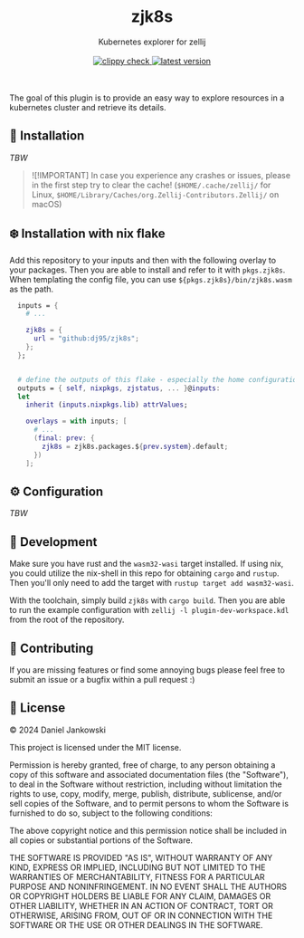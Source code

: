 <h1 align="center">zjk8s</h1>

<p align="center">
  Kubernetes explorer for zellij
  <br><br>
  <a href="https://github.com/dj95/zjk8s/actions/workflows/lint.yml">
    <img alt="clippy check" src="https://github.com/dj95/zjk8s/actions/workflows/lint.yml/badge.svg" />
  </a>
  <a href="https://github.com/dj95/zjk8s/releases">
    <img alt="latest version" src="https://img.shields.io/github/v/tag/dj95/zjk8s.svg?sort=semver" />
  </a>

  <br><br>
  The goal of this plugin is to provide an easy way to explore resources in a kubernetes cluster and retrieve its details.
</p>

## 🚀 Installation

*TBW*

> ![!IMPORTANT]
> In case you experience any crashes or issues, please in the first step try to clear the cache! (`$HOME/.cache/zellij/` for Linux, `$HOME/Library/Caches/org.Zellij-Contributors.Zellij/` on macOS)

## ❄️ Installation with nix flake

Add this repository to your inputs and then with the following overlay to your packages.
Then you are able to install and refer to it with `pkgs.zjk8s`. When templating the
config file, you can use `${pkgs.zjk8s}/bin/zjk8s.wasm` as the path.

```nix
  inputs = {
    # ...

    zjk8s = {
      url = "github:dj95/zjk8s";
    };
  };


  # define the outputs of this flake - especially the home configurations
  outputs = { self, nixpkgs, zjstatus, ... }@inputs:
  let
    inherit (inputs.nixpkgs.lib) attrValues;

    overlays = with inputs; [
      # ...
      (final: prev: {
        zjk8s = zjk8s.packages.${prev.system}.default;
      })
    ];
```

## ⚙️ Configuration

*TBW*

## 🚧 Development

Make sure you have rust and the `wasm32-wasi` target installed. If using nix, you could utilize the nix-shell
in this repo for obtaining `cargo` and `rustup`. Then you'll only need to add the target with
`rustup target add wasm32-wasi`.

With the toolchain, simply build `zjk8s` with `cargo build`. Then you are able to run the example configuration
with `zellij -l plugin-dev-workspace.kdl` from the root of the repository.

## 🤝 Contributing

If you are missing features or find some annoying bugs please feel free to submit an issue or a bugfix within a pull request :)

## 📝 License

© 2024 Daniel Jankowski

This project is licensed under the MIT license.

Permission is hereby granted, free of charge, to any person obtaining a copy
of this software and associated documentation files (the "Software"), to deal
in the Software without restriction, including without limitation the rights
to use, copy, modify, merge, publish, distribute, sublicense, and/or sell
copies of the Software, and to permit persons to whom the Software is
furnished to do so, subject to the following conditions:

The above copyright notice and this permission notice shall be included in all
copies or substantial portions of the Software.

THE SOFTWARE IS PROVIDED "AS IS", WITHOUT WARRANTY OF ANY KIND, EXPRESS OR
IMPLIED, INCLUDING BUT NOT LIMITED TO THE WARRANTIES OF MERCHANTABILITY,
FITNESS FOR A PARTICULAR PURPOSE AND NONINFRINGEMENT. IN NO EVENT SHALL THE
AUTHORS OR COPYRIGHT HOLDERS BE LIABLE FOR ANY CLAIM, DAMAGES OR OTHER
LIABILITY, WHETHER IN AN ACTION OF CONTRACT, TORT OR OTHERWISE, ARISING FROM,
OUT OF OR IN CONNECTION WITH THE SOFTWARE OR THE USE OR OTHER DEALINGS IN THE
SOFTWARE.
